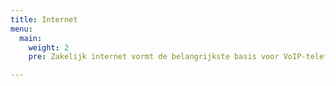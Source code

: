```yaml
---
title: Internet
menu:
  main:
    weight: 2
    pre: Zakelijk internet vormt de belangrijkste basis voor VoIP-telefonie. De mogelijkheden zijn per situatie en adres anders. Wij assisteren u graag!

---
```

